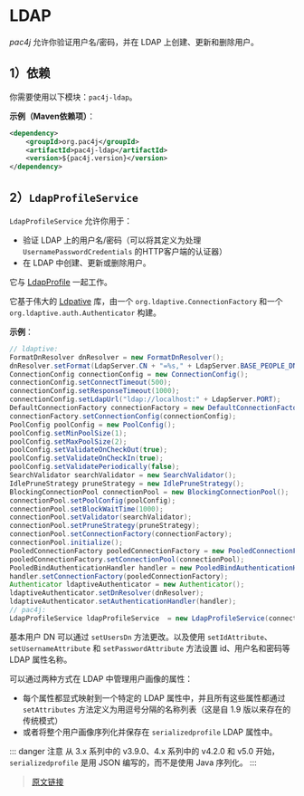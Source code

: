 # LDAP

*pac4j* 允许你验证用户名/密码，并在 LDAP 上创建、更新和删除用户。

## 1）依赖

你需要使用以下模块：`pac4j-ldap`。

**示例（Maven依赖项）**：

```xml
<dependency>
    <groupId>org.pac4j</groupId>
    <artifactId>pac4j-ldap</artifactId>
    <version>${pac4j.version}</version>
</dependency>
```

## 2）`LdapProfileService`

`LdapProfileService` 允许你用于：

- 验证 LDAP 上的用户名/密码（可以将其定义为处理 `UsernamePasswordCredentials` 的HTTP客户端的认证器）
- 在 LDAP 中创建、更新或删除用户。

它与 [LdapProfile](https://github.com/pac4j/pac4j/blob/master/pac4j-ldap/src/main/java/org/pac4j/ldap/profile/LdapProfile.java) 一起工作。

它基于伟大的 [Ldpative](http://www.ldaptive.org/) 库，由一个 `org.ldaptive.ConnectionFactory` 和一个 `org.ldaptive.auth.Authenticator` 构建。

**示例**：

```java
// ldaptive:
FormatDnResolver dnResolver = new FormatDnResolver();
dnResolver.setFormat(LdapServer.CN + "=%s," + LdapServer.BASE_PEOPLE_DN);
ConnectionConfig connectionConfig = new ConnectionConfig();
connectionConfig.setConnectTimeout(500);
connectionConfig.setResponseTimeout(1000);
connectionConfig.setLdapUrl("ldap://localhost:" + LdapServer.PORT);
DefaultConnectionFactory connectionFactory = new DefaultConnectionFactory();
connectionFactory.setConnectionConfig(connectionConfig);
PoolConfig poolConfig = new PoolConfig();
poolConfig.setMinPoolSize(1);
poolConfig.setMaxPoolSize(2);
poolConfig.setValidateOnCheckOut(true);
poolConfig.setValidateOnCheckIn(true);
poolConfig.setValidatePeriodically(false);
SearchValidator searchValidator = new SearchValidator();
IdlePruneStrategy pruneStrategy = new IdlePruneStrategy();
BlockingConnectionPool connectionPool = new BlockingConnectionPool();
connectionPool.setPoolConfig(poolConfig);
connectionPool.setBlockWaitTime(1000);
connectionPool.setValidator(searchValidator);
connectionPool.setPruneStrategy(pruneStrategy);
connectionPool.setConnectionFactory(connectionFactory);
connectionPool.initialize();
PooledConnectionFactory pooledConnectionFactory = new PooledConnectionFactory();
pooledConnectionFactory.setConnectionPool(connectionPool);
PooledBindAuthenticationHandler handler = new PooledBindAuthenticationHandler();
handler.setConnectionFactory(pooledConnectionFactory);
Authenticator ldaptiveAuthenticator = new Authenticator();
ldaptiveAuthenticator.setDnResolver(dnResolver);
ldaptiveAuthenticator.setAuthenticationHandler(handler);
// pac4j:
LdapProfileService ldapProfileService  = new LdapProfileService(connectionFactory, ldaptiveAuthenticator);
```

基本用户 DN 可以通过 `setUsersDn` 方法更改。以及使用 `setIdAttribute`、`setUsernameAttribute` 和 `setPasswordAttribute` 方法设置 id、用户名和密码等 LDAP 属性名称。

可以通过两种方式在 LDAP 中管理用户画像的属性：

- 每个属性都显式映射到一个特定的 LDAP 属性中，并且所有这些属性都通过 `setAttributes` 方法定义为用逗号分隔的名称列表（这是自 1.9 版以来存在的传统模式）
- 或者将整个用户画像序列化并保存在 `serializedprofile` LDAP 属性中。

::: danger 注意
从 3.x 系列中的 v3.9.0、4.x 系列中的 v4.2.0 和 v5.0 开始，`serializedprofile` 是用 JSON 编写的，而不是使用 Java 序列化。
:::

> [原文链接](https://www.pac4j.org/5.7.x/docs/authenticators/ldap.html)
